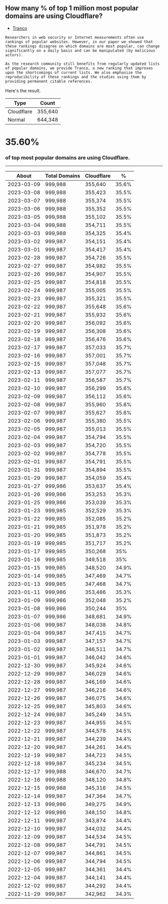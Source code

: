 ## How many % of top 1 million most popular domains are using Cloudflare?


- [Tranco](https://github.com/DistriNet/tranco-list/)
```
Researchers in web security or Internet measurements often use rankings of popular websites. However, in our paper we showed that these rankings disagree on which domains are most popular, can change significantly on a daily basis and can be manipulated (by malicious actors).

As the research community still benefits from regularly updated lists of popular domains, we provide Tranco, a new ranking that improves upon the shortcomings of current lists. We also emphasize the reproducibility of these rankings and the studies using them by providing permanent citable references.
```


Here's the result.

| Type | Count |
| --- | --- | 
| Cloudflare | 355,640 |
| Normal | 644,348 |


# 35.60%
### of top most popular domains are using Cloudflare.

----

| About | Total Domains | Cloudflare | % |
| --- | --- | --- | --- |
| 2023-03-09 | 999,988 | 355,640 | 35.6% |
| 2023-03-08 | 999,988 | 355,423 | 35.5% |
| 2023-03-07 | 999,988 | 355,374 | 35.5% |
| 2023-03-06 | 999,988 | 355,352 | 35.5% |
| 2023-03-05 | 999,988 | 355,102 | 35.5% |
| 2023-03-04 | 999,988 | 354,711 | 35.5% |
| 2023-03-03 | 999,988 | 354,325 | 35.4% |
| 2023-03-02 | 999,987 | 354,151 | 35.4% |
| 2023-03-01 | 999,987 | 354,417 | 35.4% |
| 2023-02-28 | 999,987 | 354,726 | 35.5% |
| 2023-02-27 | 999,987 | 354,982 | 35.5% |
| 2023-02-26 | 999,987 | 354,907 | 35.5% |
| 2023-02-25 | 999,987 | 354,818 | 35.5% |
| 2023-02-24 | 999,987 | 355,005 | 35.5% |
| 2023-02-23 | 999,987 | 355,321 | 35.5% |
| 2023-02-22 | 999,987 | 355,648 | 35.6% |
| 2023-02-21 | 999,987 | 355,932 | 35.6% |
| 2023-02-20 | 999,987 | 356,092 | 35.6% |
| 2023-02-19 | 999,987 | 356,308 | 35.6% |
| 2023-02-18 | 999,987 | 356,476 | 35.6% |
| 2023-02-17 | 999,987 | 357,033 | 35.7% |
| 2023-02-16 | 999,987 | 357,001 | 35.7% |
| 2023-02-15 | 999,987 | 357,048 | 35.7% |
| 2023-02-13 | 999,987 | 357,077 | 35.7% |
| 2023-02-11 | 999,987 | 356,587 | 35.7% |
| 2023-02-10 | 999,987 | 356,299 | 35.6% |
| 2023-02-09 | 999,987 | 356,112 | 35.6% |
| 2023-02-08 | 999,987 | 355,960 | 35.6% |
| 2023-02-07 | 999,987 | 355,627 | 35.6% |
| 2023-02-06 | 999,987 | 355,380 | 35.5% |
| 2023-02-05 | 999,987 | 355,013 | 35.5% |
| 2023-02-04 | 999,987 | 354,794 | 35.5% |
| 2023-02-03 | 999,987 | 354,720 | 35.5% |
| 2023-02-02 | 999,987 | 354,778 | 35.5% |
| 2023-02-01 | 999,987 | 354,791 | 35.5% |
| 2023-01-31 | 999,987 | 354,894 | 35.5% |
| 2023-01-29 | 999,987 | 354,059 | 35.4% |
| 2023-01-27 | 999,986 | 353,637 | 35.4% |
| 2023-01-26 | 999,986 | 353,253 | 35.3% |
| 2023-01-25 | 999,986 | 353,039 | 35.3% |
| 2023-01-23 | 999,985 | 352,529 | 35.3% |
| 2023-01-22 | 999,985 | 352,085 | 35.2% |
| 2023-01-21 | 999,985 | 351,978 | 35.2% |
| 2023-01-20 | 999,985 | 351,873 | 35.2% |
| 2023-01-19 | 999,985 | 351,717 | 35.2% |
| 2023-01-17 | 999,985 | 350,268 | 35% |
| 2023-01-16 | 999,985 | 349,518 | 35% |
| 2023-01-15 | 999,985 | 348,520 | 34.9% |
| 2023-01-14 | 999,985 | 347,469 | 34.7% |
| 2023-01-13 | 999,985 | 347,468 | 34.7% |
| 2023-01-11 | 999,986 | 353,486 | 35.3% |
| 2023-01-09 | 999,986 | 352,048 | 35.2% |
| 2023-01-08 | 999,986 | 350,244 | 35% |
| 2023-01-07 | 999,986 | 348,681 | 34.9% |
| 2023-01-06 | 999,987 | 348,038 | 34.8% |
| 2023-01-04 | 999,987 | 347,415 | 34.7% |
| 2023-01-03 | 999,987 | 347,157 | 34.7% |
| 2023-01-02 | 999,987 | 346,511 | 34.7% |
| 2023-01-01 | 999,987 | 346,042 | 34.6% |
| 2022-12-30 | 999,987 | 345,924 | 34.6% |
| 2022-12-29 | 999,987 | 346,029 | 34.6% |
| 2022-12-28 | 999,987 | 346,169 | 34.6% |
| 2022-12-27 | 999,987 | 346,216 | 34.6% |
| 2022-12-26 | 999,987 | 346,075 | 34.6% |
| 2022-12-25 | 999,987 | 345,803 | 34.6% |
| 2022-12-24 | 999,987 | 345,249 | 34.5% |
| 2022-12-23 | 999,987 | 344,955 | 34.5% |
| 2022-12-22 | 999,987 | 344,578 | 34.5% |
| 2022-12-21 | 999,987 | 344,239 | 34.4% |
| 2022-12-20 | 999,987 | 344,261 | 34.4% |
| 2022-12-19 | 999,987 | 344,723 | 34.5% |
| 2022-12-18 | 999,987 | 345,234 | 34.5% |
| 2022-12-17 | 999,988 | 346,670 | 34.7% |
| 2022-12-16 | 999,988 | 348,120 | 34.8% |
| 2022-12-15 | 999,988 | 345,316 | 34.5% |
| 2022-12-14 | 999,987 | 347,364 | 34.7% |
| 2022-12-13 | 999,986 | 349,275 | 34.9% |
| 2022-12-12 | 999,986 | 348,150 | 34.8% |
| 2022-12-11 | 999,987 | 343,874 | 34.4% |
| 2022-12-10 | 999,987 | 344,032 | 34.4% |
| 2022-12-09 | 999,987 | 344,534 | 34.5% |
| 2022-12-08 | 999,987 | 344,791 | 34.5% |
| 2022-12-07 | 999,987 | 344,861 | 34.5% |
| 2022-12-06 | 999,987 | 344,794 | 34.5% |
| 2022-12-05 | 999,987 | 344,361 | 34.4% |
| 2022-12-04 | 999,987 | 344,141 | 34.4% |
| 2022-12-02 | 999,987 | 344,292 | 34.4% |
| 2022-11-29 | 999,987 | 342,962 | 34.3% |
